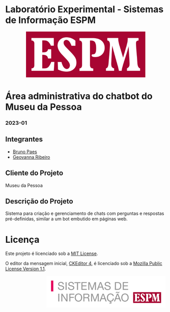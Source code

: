 # Laboratório Experimental - Sistemas de Informação ESPM

<p align="center">
    <a href="https://www.espm.br/cursos-de-graduacao/sistemas-de-informacao/"><img src="https://raw.githubusercontent.com/tech-espm/misc-template/main/logo.png" alt="Sistemas de Informação ESPM" style="width: 375px;"/></a>
</p>

# Área administrativa do chatbot do Museu da Pessoa

### 2023-01

## Integrantes
- [Bruno Paes](https://github.com/Brunopaes)
- [Geovanna Ribeiro](https://github.com/Geovannarc)

## Cliente do Projeto

Museu da Pessoa

## Descrição do Projeto

Sistema para criação e gerenciamento de chats com perguntas e respostas pré-definidas, similar a um bot embutido em páginas web.

# Licença

Este projeto é licenciado sob a [MIT License](https://github.com/tech-espm/labs-museudapessoa/blob/master/LICENSE).

O editor da mensagem inicial, [CKEditor 4](https://github.com/ckeditor/ckeditor4), é licenciado sob a [Mozilla Public License Version 1.1](https://github.com/ckeditor/ckeditor4/blob/major/LICENSE.md).

<p align="right">
    <a href="https://www.espm.br/cursos-de-graduacao/sistemas-de-informacao/"><img src="https://raw.githubusercontent.com/tech-espm/misc-template/main/logo-si-512.png" alt="Sistemas de Informação ESPM" style="width: 375px;"/></a>
</p>
